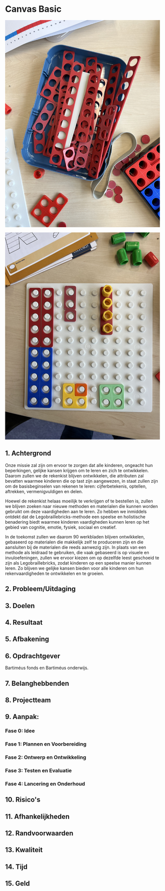 # Canvas Basic

![screenshots Louis build 21](touchtiles.jpeg)

![screenshots Louis build 21](numicon.jpeg)


## 1. Achtergrond
Onze missie zal zijn om ervoor te zorgen dat alle kinderen, ongeacht hun beperkingen, gelijke kansen krijgen om te leren en zich te ontwikkelen. Daarom zullen we de rekenkist blijven ontwikkelen, die attributen zal bevatten waarmee kinderen die op tast zijn aangewezen, in staat zullen zijn om de basisbeginselen van rekenen te leren: cijferbetekenis, optellen, aftrekken, vermenigvuldigen en delen.

Hoewel de rekenkist helaas moeilijk te verkrijgen of te bestellen is, zullen we blijven zoeken naar nieuwe methoden en materialen die kunnen worden gebruikt om deze vaardigheden aan te leren. Zo hebben we inmiddels ontdekt dat de Legobraillebricks-methode een speelse en holistische benadering biedt waarmee kinderen vaardigheden kunnen leren op het gebied van cognitie, emotie, fysiek, sociaal en creatief.

In de toekomst zullen we daarom 90 werkbladen blijven ontwikkelen, gebaseerd op materialen die makkelijk zelf te produceren zijn en die aansluiten bij de materialen die reeds aanwezig zijn. In plaats van een methode als leidraad te gebruiken, die vaak gebaseerd is op visuele en invuloefeningen, zullen we ervoor kiezen om op dezelfde leest geschoeid te zijn als Legobraillebricks, zodat kinderen op een speelse manier kunnen leren. Zo blijven we gelijke kansen bieden voor alle kinderen om hun rekenvaardigheden te ontwikkelen en te groeien.


## 2. Probleem/Uitdaging


## 3. Doelen


## 4. Resultaat


## 5. Afbakening 


## 6. Opdrachtgever
Bartiméus fonds en Bartiméus onderwijs.

## 7. Belanghebbenden


## 8. Projectteam


## 9. Aanpak:

### Fase 0: Idee

### Fase 1: Plannen en Voorbereiding

### Fase 2: Ontwerp en Ontwikkeling

### Fase 3: Testen en Evaluatie

### Fase 4: Lancering en Onderhoud


## 10. Risico's


## 11. Afhankelijkheden


## 12. Randvoorwaarden


## 13. Kwaliteit


## 14. Tijd


## 15. Geld







